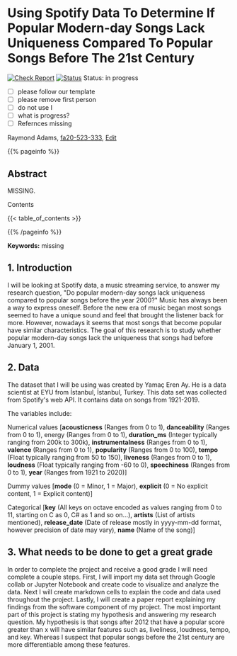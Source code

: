 # Using Spotify Data To Determine If Popular Modern-day Songs Lack Uniqueness Compared To Popular Songs Before The 21st Century

[![Check Report](https://github.com/cybertraining-dsc/fa20-523-333/workflows/Check%20Report/badge.svg)](https://github.com/cybertraining-dsc/fa20-523-333/actions)
[![Status](https://github.com/cybertraining-dsc/fa20-523-333/workflows/Status/badge.svg)](https://github.com/cybertraining-dsc/fa20-523-333/actions)
Status: in progress

- [ ] please follow our template
- [ ] please remove first person
- [ ] do not use I
- [ ] what is progress?
- [ ] Refernces missing

Raymond Adams, [fa20-523-333](https://github.com/cybertraining-dsc/fa20-523-333/), [Edit](https://github.com/cybertraining-dsc/fa20-523-333/blob/main/project/project.md)

{{% pageinfo %}}

## Abstract

MISSING.

Contents

{{< table_of_contents >}}

{{% /pageinfo %}}

**Keywords:** missing


## 1. Introduction

I will be looking at Spotify data, a music streaming service, to answer my research question, "Do popular modern-day songs lack uniqueness compared to popular songs before the year 2000?" Music has always been a way to express oneself. Before the new era of music began most songs seemed to have a unique sound and feel that brought the listener back for more. However, nowadays it seems that most songs that become popular have similar characteristics. The goal of this research is to study whether popular modern-day songs lack the uniqueness that songs had before January 1, 2001.

## 2. Data

The dataset that I will be using was created by Yamaç Eren Ay. He is a data scientist at EYU from İstanbul, İstanbul, Turkey. This data set was collected from Spotify's web API. It contains data on songs from 1921-2019.

The variables include:

Numerical values [**acousticness**  (Ranges from 0 to 1),  **danceability**  (Ranges from 0 to 1), energy (Ranges from 0 to 1),  **duration_ms**  (Integer typically ranging from 200k to 300k),  **instrumentalness**  (Ranges from 0 to 1),  **valence**  (Ranges from 0 to 1),  **popularity**  (Ranges from 0 to 100),  **tempo**  (Float typically ranging from 50 to 150),  **liveness**  (Ranges from 0 to 1),  **loudness**  (Float typically ranging from -60 to 0),  **speechiness**  (Ranges from 0 to 1),  **year**  (Ranges from 1921 to 2020)]

Dummy values [**mode**  (0 = Minor, 1 = Major),  **explicit**  (0 = No explicit content, 1 = Explicit content)]

Categorical [**key**  (All keys on octave encoded as values ranging from 0 to 11, starting on C as 0, C# as 1 and so on…),  **artists**  (List of artists mentioned),  **release_date**  (Date of release mostly in yyyy-mm-dd format, however precision of date may vary),  **name**  (Name of the song)]

## 3. What needs to be done to get a great grade

In order to complete the project and receive a good grade I will need complete a couple steps. First, I will import my data set through Google collab or Jupyter Notebook and create code to visualize and analyze the data. Next I will create markdown cells to explain the code and data used throughout the project. Lastly, I will create a paper report explaining my findings from the software component of my project. The most important part of this project is stating my hypothesis and answering my research question. My hypothesis is that songs after 2012 that have a popular score greater than x will have similar features such as, liveliness, loudness, tempo, and key. Whereas I suspect that popular songs before the 21st century are more differentiable among these features. 
